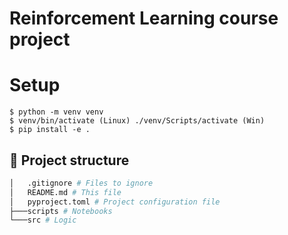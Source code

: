 # Reinforcement Learning course project 

# Setup

```console
$ python -m venv venv
$ venv/bin/activate (Linux) ./venv/Scripts/activate (Win)
$ pip install -e .
``` 

## 🌳 Project structure
```bash
│   .gitignore # Files to ignore
│   README.md # This file
│   pyproject.toml # Project configuration file
├───scripts # Notebooks
└───src # Logic
```